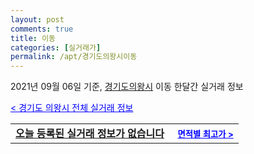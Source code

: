 ```yaml
---
layout: post
comments: true
title: 이동
categories: [실거래가]
permalink: /apt/경기도의왕시이동
---
```


2021년 09월 06일 기준, <a href="/apt/경기도의왕시">경기도의왕시</a> 이동 한달간 실거래 정보

<a style="color: blue;" href="/apt/경기도의왕시">< 경기도 의왕시 전체 실거래 정보</a>
<!---- start ---->
<table>
  <tr>
    <td colspan="4" style="font-weight: bold;"><a href="/apt/경기도의왕시이동{name_without_space}">오늘 등록된 실거래 정보가 없습니다</a> &nbsp;&nbsp;&nbsp; <a style="color: blue; font-size: smaller;" href="/apt/경기도의왕시이동{name_without_space}">면적별 최고가 ></a></td>
  </tr>
    
</table>
<!---- end ---->
    